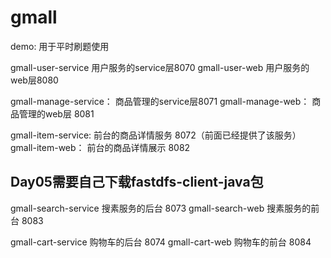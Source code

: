 # gmall 
demo:                    用于平时刷题使用

gmall-user-service       用户服务的service层8070
gmall-user-web           用户服务的web层8080

gmall-manage-service：   商品管理的service层8071
gmall-manage-web：       商品管理的web层  8081

gmall-item-service:      前台的商品详情服务  8072（前面已经提供了该服务）
gmall-item-web：         前台的商品详情展示  8082

## Day05需要自己下载fastdfs-client-java包

gmall-search-service     搜素服务的后台 8073
gmall-search-web         搜素服务的前台  8083


gmall-cart-service      购物车的后台   8074
gmall-cart-web          购物车的前台   8084
